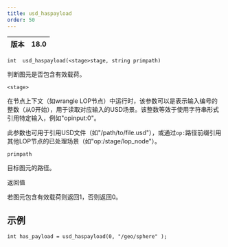 ```yaml
---
title: usd_haspayload
order: 50
---
```


| 版本 | 18.0 |
| --- | --- |

`int  usd_haspayload(<stage>stage, string primpath)`

判断图元是否包含有效载荷。

`<stage>`

在节点上下文（如wrangle LOP节点）中运行时，该参数可以是表示输入编号的整数（从0开始），用于读取对应输入的USD场景。该整数等效于使用字符串形式引用特定输入，例如"opinput:0"。

此参数也可用于引用USD文件（如"/path/to/file.usd"），或通过`op:`路径前缀引用其他LOP节点的已处理场景（如"op:/stage/lop_node"）。

`primpath`

目标图元的路径。

返回值

若图元包含有效载荷则返回1，否则返回0。

## 示例

```vex
int has_payload = usd_haspayload(0, "/geo/sphere" );

```
